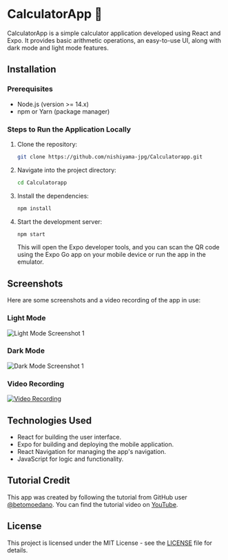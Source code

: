 # CalculatorApp 📱

CalculatorApp is a simple calculator application developed using React and Expo. It provides basic arithmetic operations, an easy-to-use UI, along with dark mode and light mode features.

## Installation

### Prerequisites

- Node.js (version >= 14.x)
- npm or Yarn (package manager)

### Steps to Run the Application Locally

1. Clone the repository:

    ```bash
    git clone https://github.com/nishiyama-jpg/Calculatorapp.git
    ```

2. Navigate into the project directory:

    ```bash
    cd Calculatorapp
    ```

3. Install the dependencies:

    ```bash
    npm install
    ```

4. Start the development server:

    ```bash
    npm start
    ```

    This will open the Expo developer tools, and you can scan the QR code using the Expo Go app on your mobile device or run the app in the emulator.


## Screenshots

Here are some screenshots and a video recording of the app in use:

### Light Mode

![Light Mode Screenshot 1]()


### Dark Mode

![Dark Mode Screenshot 1](path/to/dark-mode-screenshot1.png)


### Video Recording

[![Video Recording](path/to/video-thumbnail.png)](path/to/video-recording.mp4)


## Technologies Used

- React for building the user interface.
- Expo for building and deploying the mobile application.
- React Navigation for managing the app's navigation.
- JavaScript for logic and functionality.

## Tutorial Credit

This app was created by following the tutorial from GitHub user [@betomoedano](https://github.com/betomoedano). You can find the tutorial video on [YouTube](https://www.youtube.com/watch?v=_fYgGS46h2w).

## License

This project is licensed under the MIT License - see the [LICENSE](./LICENSE) file for details.
